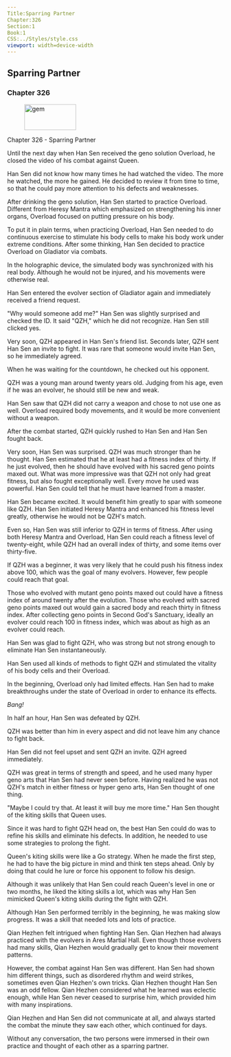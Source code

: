 ```yaml
---
Title:Sparring Partner 
Chapter:326 
Section:1 
Book:1 
CSS:../Styles/style.css 
viewport: width=device-width
---
```

  
## Sparring Partner
### Chapter 326
  
<figure>
	<img src="../Images/gem.gif" alt="gem" id="gem" width="120" height="60" />
</figure>
  

  
Chapter 326 - Sparring Partner

Until the next day when Han Sen received the geno solution Overload, he closed the video of his combat against Queen.

Han Sen did not know how many times he had watched the video. The more he watched, the more he gained. He decided to review it from time to time, so that he could pay more attention to his defects and weaknesses.

After drinking the geno solution, Han Sen started to practice Overload. Different from Heresy Mantra which emphasized on strengthening his inner organs, Overload focused on putting pressure on his body.

To put it in plain terms, when practicing Overload, Han Sen needed to do continuous exercise to stimulate his body cells to make his body work under extreme conditions. After some thinking, Han Sen decided to practice Overload on Gladiator via combats.

In the holographic device, the simulated body was synchronized with his real body. Although he would not be injured, and his movements were otherwise real.

Han Sen entered the evolver section of Gladiator again and immediately received a friend request.

"Why would someone add me?" Han Sen was slightly surprised and checked the ID. It said "QZH," which he did not recognize. Han Sen still clicked yes.

Very soon, QZH appeared in Han Sen's friend list. Seconds later, QZH sent Han Sen an invite to fight. It was rare that someone would invite Han Sen, so he immediately agreed.

When he was waiting for the countdown, he checked out his opponent.

QZH was a young man around twenty years old. Judging from his age, even if he was an evolver, he should still be new and weak.

Han Sen saw that QZH did not carry a weapon and chose to not use one as well. Overload required body movements, and it would be more convenient without a weapon.

After the combat started, QZH quickly rushed to Han Sen and Han Sen fought back.

Very soon, Han Sen was surprised. QZH was much stronger than he thought. Han Sen estimated that he at least had a fitness index of thirty. If he just evolved, then he should have evolved with his sacred geno points maxed out. What was more impressive was that QZH not only had great fitness, but also fought exceptionally well. Every move he used was powerful. Han Sen could tell that he must have learned from a master.

Han Sen became excited. It would benefit him greatly to spar with someone like QZH. Han Sen initiated Heresy Mantra and enhanced his fitness level greatly, otherwise he would not be QZH's match.

Even so, Han Sen was still inferior to QZH in terms of fitness. After using both Heresy Mantra and Overload, Han Sen could reach a fitness level of twenty-eight, while QZH had an overall index of thirty, and some items over thirty-five.

If QZH was a beginner, it was very likely that he could push his fitness index above 100, which was the goal of many evolvers. However, few people could reach that goal.

Those who evolved with mutant geno points maxed out could have a fitness index of around twenty after the evolution. Those who evolved with sacred geno points maxed out would gain a sacred body and reach thirty in fitness index. After collecting geno points in Second God's Sanctuary, ideally an evolver could reach 100 in fitness index, which was about as high as an evolver could reach.

Han Sen was glad to fight QZH, who was strong but not strong enough to eliminate Han Sen instantaneously.

Han Sen used all kinds of methods to fight QZH and stimulated the vitality of his body cells and their Overload.

In the beginning, Overload only had limited effects. Han Sen had to make breakthroughs under the state of Overload in order to enhance its effects.

*Bang!*

In half an hour, Han Sen was defeated by QZH.

QZH was better than him in every aspect and did not leave him any chance to fight back.

Han Sen did not feel upset and sent QZH an invite. QZH agreed immediately.

QZH was great in terms of strength and speed, and he used many hyper geno arts that Han Sen had never seen before. Having realized he was not QZH's match in either fitness or hyper geno arts, Han Sen thought of one thing.

"Maybe I could try that. At least it will buy me more time." Han Sen thought of the kiting skills that Queen uses.

Since it was hard to fight QZH head on, the best Han Sen could do was to refine his skills and eliminate his defects. In addition, he needed to use some strategies to prolong the fight.

Queen's kiting skills were like a Go strategy. When he made the first step, he had to have the big picture in mind and think ten steps ahead. Only by doing that could he lure or force his opponent to follow his design.

Although it was unlikely that Han Sen could reach Queen's level in one or two months, he liked the kiting skills a lot, which was why Han Sen mimicked Queen's kiting skills during the fight with QZH.

Although Han Sen performed terribly in the beginning, he was making slow progress. It was a skill that needed lots and lots of practice.

Qian Hezhen felt intrigued when fighting Han Sen. Qian Hezhen had always practiced with the evolvers in Ares Martial Hall. Even though those evolvers had many skills, Qian Hezhen would gradually get to know their movement patterns.

However, the combat against Han Sen was different. Han Sen had shown him different things, such as disordered rhythm and weird strikes, sometimes even Qian Hezhen's own tricks. Qian Hezhen thought Han Sen was an odd fellow. Qian Hezhen considered what he learned was eclectic enough, while Han Sen never ceased to surprise him, which provided him with many inspirations.

Qian Hezhen and Han Sen did not communicate at all, and always started the combat the minute they saw each other, which continued for days.

Without any conversation, the two persons were immersed in their own practice and thought of each other as a sparring partner.